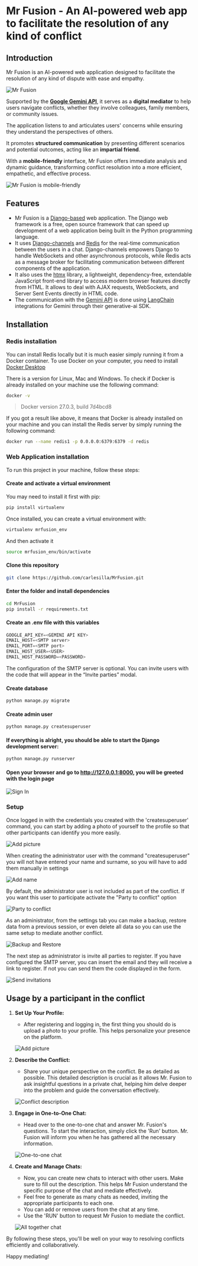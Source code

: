 # Mr Fusion - An AI-powered web app to facilitate the resolution of any kind of conflict

## Introduction

Mr Fusion is an AI-powered web application designed to facilitate the resolution of any kind of dispute with ease and empathy.

![Mr Fusion](/images/mrfusion.gif)

Supported by the **[Google Gemini API](https://ai.google.dev/)**, it serves as a **digital mediator** to help users navigate conflicts, whether they involve colleagues, family members, or community issues. 

The application listens to and articulates users' concerns while ensuring they understand the perspectives of others. 

It promotes **structured communication** by presenting different scenarios and potential outcomes, acting like an **impartial friend**. 

With a **mobile-friendly** interface, Mr Fusion offers immediate analysis and dynamic guidance, transforming conflict resolution into a more efficient, empathetic, and effective process.

![Mr Fusion is mobile-friendly](/images/mobile_friendly.gif)

## Features
- Mr Fusion is a [Django-based](https://www.djangoproject.com/) web application. The Django web framework is a free, open source framework that can speed up development of a web application being built in the Python programming language.
- It uses [Django-channels](https://channels.readthedocs.io/en/latest/) and [Redis](https://redis.io) for the real-time communication between the users in a chat. Django-channels empowers Django to handle WebSockets and other asynchronous protocols, while Redis acts as a message broker for facilitating communication between different components of the application.
- It also uses the [htmx](https://htmx.org/) library, a lightweight, dependency-free, extendable JavaScript front-end library to access modern browser features directly from HTML. It allows to deal with AJAX requests, WebSockets, and Server Sent Events directly in HTML code.
- The communication with the [Gemini API](https://ai.google.dev/) is done using [LangChain](https://www.langchain.com/) integrations for Gemini through their generative-ai SDK.

## Installation

### Redis installation

You can install Redis locally but it is much easier simply running it from a Docker container. To use Docker on your computer, you need to install [Docker Desktop](https://www.docker.com/products/docker-desktop/)

There is a version for Linux, Mac and Windows. To check if Docker is already installed on your machine use the following command:

```bash
docker -v
```

> Docker version 27.0.3, build 7d4bcd8

If you got a result like above, it means that Docker is already installed on your machine and you can install the Redis server by simply running the following command:

```bash
docker run --name redis1 -p 0.0.0.0:6379:6379 -d redis
```

### Web Application installation

To run this project in your machine, follow these steps:

#### Create and activate a virtual environment

You may need to install it first with pip:
```bash
pip install virtualenv
```

Once installed, you can create a virtual environment with:
```bash
virtualenv mrfusion_env
```

And then activate it
```bash
source mrfusion_env/bin/activate
```

#### Clone this repository

```bash
git clone https://github.com/carlesilla/MrFusion.git
```
#### Enter the folder and install dependencies

```bash
cd MrFusion
pip install -r requirements.txt
```

#### Create an .env file with this variables

```python
GOOGLE_API_KEY=<GEMINI API KEY>
EMAIL_HOST=<SMTP server>
EMAIL_PORT=<SMTP port>
EMAIL_HOST_USER=<USER>
EMAIL_HOST_PASSWORD=<PASSWORD>
```
The configuration of the SMTP server is optional. You can invite users with the code that will appear in the “Invite parties” modal.


#### Create database

```bash
python manage.py migrate
```

#### Create admin user

```bash
python manage.py createsuperuser
```

#### If everything is alright, you should be able to start the Django development server:

```bash
python manage.py runserver
```

#### Open your browser and go to http://127.0.0.1:8000, you will be greeted with the login page

![Sign In](/images/sign_in.png)

### Setup

Once logged in with the credentials you created with the 'createsuperuser' command, you can start by adding a photo of yourself to the profile so that other participants can identify you more easily.

![Add picture](/images/add_picture.gif)

When creating the administrator user with the command "createsuperuser" you will not have entered your name and surname, so you will have to add them manually in settings

![Add name](/images/add_name.gif)

By default, the administrator user is not included as part of the conflict. If you want this user to participate activate the "Party to conflict" option

![Party to conflict](/images/party_to_conflict.png)

As an administrator, from the settings tab you can make a backup, restore data from a previous session, or even delete all data so you can use the same setup to mediate another conflict.

![Backup and Restore](/images/backup_and_restore.png)

The next step as administrator is invite all parties to register. If you have configured the SMTP server, you can insert the email and they will receive a link to register. If not you can send them the code displayed in the form.

![Send invitations](/images/invite_parties.gif)

## Usage by a participant in the conflict

1. **Set Up Your Profile:**
   - After registering and logging in, the first thing you should do is upload a photo to your profile. This helps personalize your presence on the platform.

   ![Add picture](/images/add_picture.gif)

2. **Describe the Conflict:**
   - Share your unique perspective on the conflict. Be as detailed as possible. This detailed description is crucial as it allows Mr. Fusion to ask insightful questions in a private chat, helping him delve deeper into the problem and guide the conversation effectively.

   ![Conflict description](/images/conflict_description.gif)

3. **Engage in One-to-One Chat:**
   - Head over to the one-to-one chat and answer Mr. Fusion's questions. To start the interaction, simply click the 'Run' button. Mr. Fusion will inform you when he has gathered all the necessary information.

   ![One-to-one chat](/images/one-to-one_chat_marty.gif)

4. **Create and Manage Chats:**
   - Now, you can create new chats to interact with other users. Make sure to fill out the description. This helps Mr Fusion understand the specific purpose of the chat and mediate effectively.
   - Feel free to generate as many chats as needed, inviting the appropriate participants to each one.
   - You can add or remove users from the chat at any time.
   - Use the 'RUN' button to request Mr Fusion to mediate the conflict.

   ![All together chat](/images/all_together_chat_marty.gif)


By following these steps, you'll be well on your way to resolving conflicts efficiently and collaboratively. 

Happy mediating!